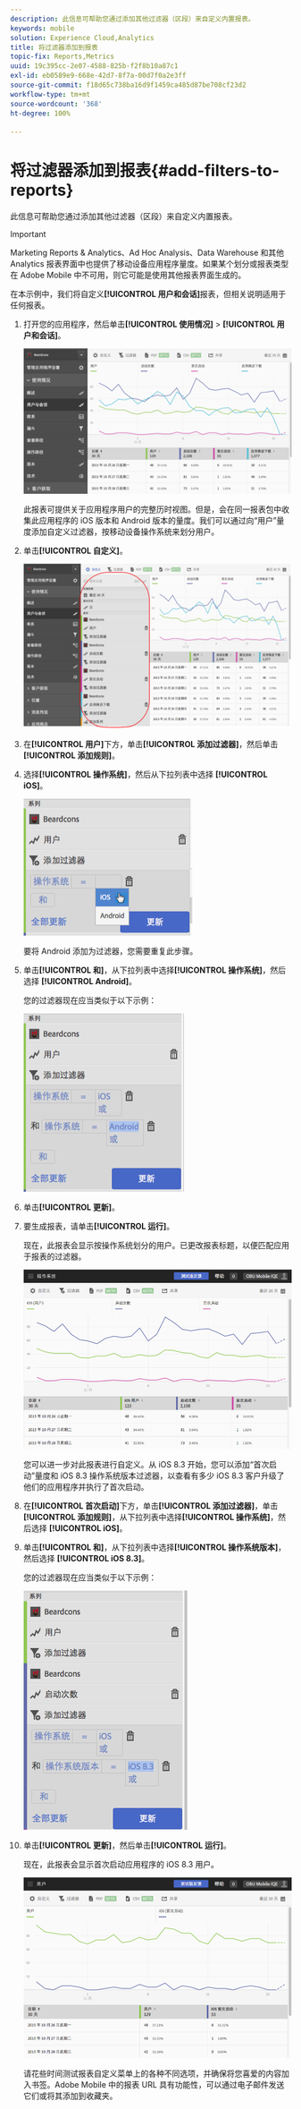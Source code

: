 ```yaml
---
description: 此信息可帮助您通过添加其他过滤器（区段）来自定义内置报表。
keywords: mobile
solution: Experience Cloud,Analytics
title: 将过滤器添加到报表
topic-fix: Reports,Metrics
uuid: 19c395cc-2e07-4588-825b-f2f8b10a87c1
exl-id: eb0589e9-668e-42d7-8f7a-00d7f0a2e3ff
source-git-commit: f18d65c738ba16d9f1459ca485d87be708cf23d2
workflow-type: tm+mt
source-wordcount: '368'
ht-degree: 100%

---
```


# 将过滤器添加到报表{#add-filters-to-reports}

此信息可帮助您通过添加其他过滤器（区段）来自定义内置报表。

>[!IMPORTANT]
>
>Marketing Reports &amp; Analytics、Ad Hoc Analysis、Data Warehouse 和其他 Analytics 报表界面中也提供了移动设备应用程序量度。如果某个划分或报表类型在 Adobe Mobile 中不可用，则它可能是使用其他报表界面生成的。

在本示例中，我们将自定义&#x200B;**[!UICONTROL 用户和会话]**&#x200B;报表，但相关说明适用于任何报表。

1. 打开您的应用程序，然后单击&#x200B;**[!UICONTROL 使用情况]** > **[!UICONTROL 用户和会话]**。

   ![](assets/customize1.png)

   此报表可提供关于应用程序用户的完整历时视图。但是，会在同一报表包中收集此应用程序的 iOS 版本和 Android 版本的量度。我们可以通过向“用户”量度添加自定义过滤器，按移动设备操作系统来划分用户。

1. 单击&#x200B;**[!UICONTROL 自定义]**。

   ![](assets/customize2.png)

1. 在&#x200B;**[!UICONTROL 用户]**&#x200B;下方，单击&#x200B;**[!UICONTROL 添加过滤器]**，然后单击&#x200B;**[!UICONTROL 添加规则]**。

1. 选择&#x200B;**[!UICONTROL 操作系统]**，然后从下拉列表中选择 **[!UICONTROL iOS]**。

   ![](assets/customize3.png)

   要将 Android 添加为过滤器，您需要重复此步骤。

1. 单击&#x200B;**[!UICONTROL 和]**，从下拉列表中选择&#x200B;**[!UICONTROL 操作系统]**，然后选择 **[!UICONTROL Android]**。

   您的过滤器现在应当类似于以下示例：

   ![](assets/customize4.png)

1. 单击&#x200B;**[!UICONTROL 更新]**。
1. 要生成报表，请单击&#x200B;**[!UICONTROL 运行]**。

   现在，此报表会显示按操作系统划分的用户。已更改报表标题，以便匹配应用于报表的过滤器。

   ![](assets/customize5.png)

   您可以进一步对此报表进行自定义。从 iOS 8.3 开始，您可以添加“首次启动”量度和 iOS 8.3 操作系统版本过滤器，以查看有多少 iOS 8.3 客户升级了他们的应用程序并执行了首次启动。
1. 在&#x200B;**[!UICONTROL 首次启动]**&#x200B;下方，单击&#x200B;**[!UICONTROL 添加过滤器]**，单击&#x200B;**[!UICONTROL 添加规则]**，从下拉列表中选择&#x200B;**[!UICONTROL 操作系统]**，然后选择 **[!UICONTROL iOS]**。
1. 单击&#x200B;**[!UICONTROL 和]**，从下拉列表中选择&#x200B;**[!UICONTROL 操作系统版本]**，然后选择 **[!UICONTROL iOS 8.3]**。

   您的过滤器现在应当类似于以下示例：

   ![](assets/customize6.png)

1. 单击&#x200B;**[!UICONTROL 更新]**，然后单击&#x200B;**[!UICONTROL 运行]**。

   现在，此报表会显示首次启动应用程序的 iOS 8.3 用户。

   ![](assets/customize7.png)

   请花些时间测试报表自定义菜单上的各种不同选项，并确保将您喜爱的内容加入书签。Adobe Mobile 中的报表 URL 具有功能性，可以通过电子邮件发送它们或将其添加到收藏夹。
